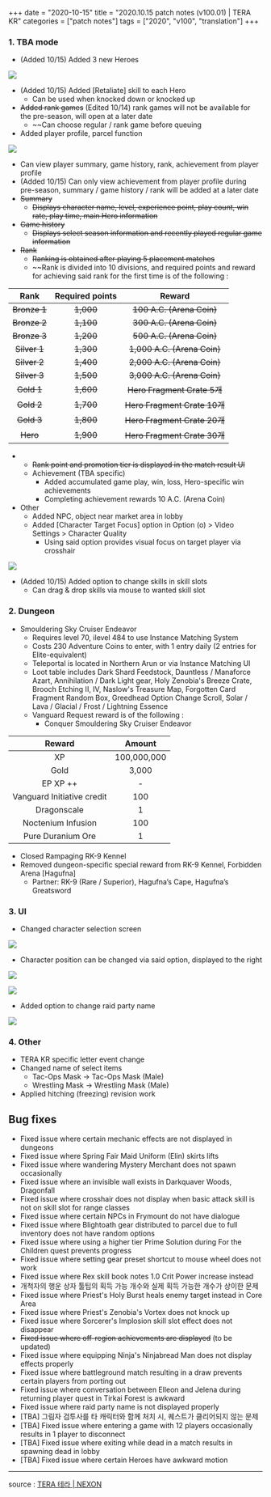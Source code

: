 +++
date = "2020-10-15"
title = "2020.10.15 patch notes (v100.01) | TERA KR"
categories = ["patch notes"]
tags = ["2020", "v100", "translation"]
+++

### 1. TBA mode
- (Added 10/15) Added 3 new Heroes

![](/images/patch/v100-01_1.png)

- (Added 10/15) Added [Retaliate] skill to each Hero
  - Can be used when knocked down or knocked up
- ~~Added rank games~~ (Edited 10/14) rank games will not be available for the pre-season, will open at a later date
  - ~~Can choose regular / rank game before queuing
- Added player profile, parcel function

![](/images/patch/v100-01_2.png)

  - Can view player summary, game history, rank, achievement from player profile
  - (Added 10/15) Can only view achievement from player profile during pre-season, summary / game history / rank will be added at a later date
  - ~~Summary~~
    - ~~Displays character name, level, experience point, play count, win rate, play time, main Hero information~~
  - ~~Game history~~
    - ~~Displays select season information and recently played regular game information~~
  - ~~Rank~~
    - ~~Ranking is obtained after playing 5 placement matches~~
    - ~~Rank is divided into 10 divisions, and required points and reward for achieving said rank for the first time is of the following :

| Rank | Required points | Reward |
| :-: | :-: | :-: |
| ~~Bronze 1~~ | ~~1,000~~ | ~~100 A.C. (Arena Coin)~~ |
| ~~Bronze 2~~ | ~~1,100~~ | ~~300 A.C. (Arena Coin)~~ |
| ~~Bronze 3~~ | ~~1,200~~ | ~~500 A.C. (Arena Coin)~~ |
| ~~Silver 1~~ | ~~1,300~~ | ~~1,000 A.C. (Arena Coin)~~ |
| ~~Silver 2~~ | ~~1,400~~ | ~~2,000 A.C. (Arena Coin)~~ |
| ~~Silver 3~~ | ~~1,500~~ | ~~3,000 A.C. (Arena Coin)~~ |
| ~~Gold 1~~ | ~~1,600~~ | ~~Hero Fragment Crate 5개~~ |
| ~~Gold 2~~ | ~~1,700~~ | ~~Hero Fragment Crate 10개~~ |
| ~~Gold 3~~ | ~~1,800~~ | ~~Hero Fragment Crate 20개~~ |
| ~~Hero~~ | ~~1,900~~ | ~~Hero Fragment Crate 30개~~ |

  - 
      - ~~Rank point and promotion tier is displayed in the match result UI~~
    - Achievement (TBA specific)
      - Added accumulated game play, win, loss, Hero-specific win achievements
      - Completing achievement rewards 10 A.C. (Arena Coin)
- Other
  - Added NPC, object near market area in lobby
  - Added [Character Target Focus] option in Option (o) > Video Settings > Character Quality
    - Using said option provides visual focus on target player via crosshair

![](/images/patch/v100-01_3.png)

  - (Added 10/15) Added option to change skills in skill slots
    - Can drag & drop skills via mouse to wanted skill slot

### 2. Dungeon
- Smouldering Sky Cruiser Endeavor
  - Requires level 70, ilevel 484 to use Instance Matching System
  - Costs 230 Adventure Coins to enter, with 1 entry daily (2 entries for Elite-equivalent)
  - Teleportal is located in Northern Arun or via Instance Matching UI
  - Loot table includes Dark Shard Feedstock, Dauntless / Manaforce Azart, Annihilation / Dark Light gear, Holy Zenobia's Breeze Crate, Brooch Etching II, IV, Naslow's Treasure Map, Forgotten Card Fragment Random Box, Greedhead Option Change Scroll, Solar / Lava / Glacial / Frost / Lightning Essence
  - Vanguard Request reward is of the following :
    - Conquer Smouldering Sky Cruiser Endeavor

| Reward | Amount |
| :-: | :-: |
| XP | 100,000,000 |
| Gold | 3,000 |
| EP XP ++ | - |
| Vanguard Initiative credit | 100 |
| Dragonscale | 1 |
| Noctenium Infusion | 100 |
| Pure Duranium Ore | 1 |

- Closed Rampaging RK-9 Kennel
- Removed dungeon-specific special reward from RK-9 Kennel, Forbidden Arena [Hagufna]
  - Partner: RK-9 (Rare / Superior), Hagufna’s Cape, Hagufna’s Greatsword

### 3. UI
- Changed character selection screen

![](/images/patch/v100-01_4.png)

- Character position can be changed via said option, displayed to the right

![](/images/patch/v100-01_5.png)

![](/images/patch/v100-01_6.png)

- Added option to change raid party name

![](/images/patch/v100-01_7.png)

### 4. Other
- TERA KR specific letter event change
- Changed name of select items
  - Tac-Ops Mask -> Tac-Ops Mask (Male)
  - Wrestling Mask -> Wrestling Mask (Male)
- Applied hitching (freezing) revision work

## Bug fixes

- Fixed issue where certain mechanic effects are not displayed in dungeons
- Fixed issue where Spring Fair Maid Uniform (Elin) skirts lifts
- Fixed issue where wandering Mystery Merchant does not spawn occasionally
- Fixed issue where an invisible wall exists in Darkquaver Woods, Dragonfall
- Fixed issue where crosshair does not display when basic attack skill is not on skill slot for range classes
- Fixed issue where certain NPCs in Frymount do not have dialogue
- Fixed issue where Blightoath gear distributed to parcel due to full inventory does not have random options
- Fixed issue where using a higher tier Prime Solution during For the Children quest prevents progress
- Fixed issue where setting gear preset shortcut to mouse wheel does not work
- Fixed issue where Rex skill book notes 1.0 Crit Power increase instead
- 개척자의 행운 상자 툴팁의 획득 가능 개수와 실제 획득 가능한 개수가 상이한 문제
- Fixed issue where Priest's Holy Burst heals enemy target instead in Core Area
- Fixed issue where Priest's Zenobia's Vortex does not knock up
- Fixed issue where Sorcerer's Implosion skill slot effect does not disappear
- ~~Fixed issue where off-region achievements are displayed~~ (to be updated)
- Fixed issue where equipping Ninja's Ninjabread Man does not display effects properly
- Fixed issue where battleground match resulting in a draw prevents certain players from porting out
- Fixed issue where conversation between Elleon and Jelena during returning player quest in Tirkai Forest is awkward
- Fixed issue where raid party name is not displayed properly
- [TBA] 그림자 검투사를 타 캐릭터와 함께 처치 시, 퀘스트가 클리어되지 않는 문제
- [TBA] Fixed issue where entering a game with 12 players occasionally results in 1 player to disconnect
- [TBA] Fixed issue where exiting while dead in a match results in spawning dead in lobby
- [TBA] Fixed issue where certain Heroes have awkward motion

----

source : [TERA 테라 | NEXON](http://tera.nexon.com/news/update/view.aspx?n4articlesn=453)
